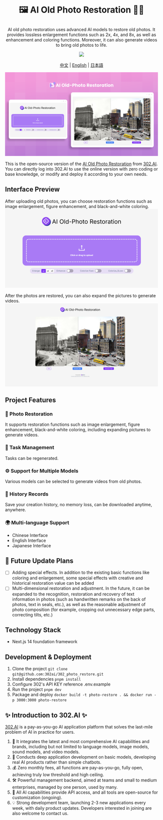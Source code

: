 # <p align="center">🖼️ AI Old Photo Restoration 🚀✨</p>

<p align="center">AI old photo restoration uses advanced AI models to restore old photos. It provides lossless enlargement functions such as 2x, 4x, and 8x, as well as enhancement and coloring functions. Moreover, it can also generate videos to bring old photos to life.</p>

<p align="center"><a href="https://302.ai/en/tools/restoration/" target="blank"><img src="https://file.302ai.cn/gpt/imgs/github/302_badge.png" /></a></p >

<p align="center"><a href="README_zh.md">中文</a> | <a href="README.md">English</a> | <a href="README_ja.md">日本語</a></p>

![pic-tool](docs/AI老照片修复en.png)      

This is the open-source version of the [AI Old Photo Restoration](https://302.ai/en/tools/restoration/) from [302.AI](https://302.ai). You can directly log into 302.AI to use the online version with zero coding or base knowledge, or modify and deploy it according to your own needs.

## Interface Preview
After uploading old photos, you can choose restoration functions such as image enlargement, figure enhancement, and black-and-white coloring.
![pic-tool](docs/en/老照片英1.png)      

After the photos are restored, you can also expand the pictures to generate videos.
![pic-tool](docs/en/老照片英2.png)

## Project Features

### 🎥 Photo Restoration
It supports restoration functions such as image enlargement, figure enhancement, black-and-white coloring, including expanding pictures to generate videos.
### 🔄 Task Management
Tasks can be regenerated.
### ⚙️ Support for Multiple Models
Various models can be selected to generate videos from old photos.
### 📜 History Records
Save your creation history, no memory loss, can be downloaded anytime, anywhere.
### 🌍 Multi-language Support
- Chinese Interface
- English Interface
- Japanese Interface

## 🚩 Future Update Plans
- [ ] Adding special effects. In addition to the existing basic functions like coloring and enlargement, some special effects with creative and historical restoration value can be added
- [ ] Multi-dimensional restoration and adjustment. In the future, it can be expanded to the recognition, restoration and recovery of text information in photos (such as handwritten remarks on the back of photos, text in seals, etc.), as well as the reasonable adjustment of photo composition (for example, cropping out unnecessary edge parts, correcting tilts, etc.)

## Technology Stack

- Next.js 14 foundation framework

## Development & Deployment

1. Clone the project `git clone git@github.com:302ai/302_photo_restore.git`
2. Install dependencies `pnpm install`
3. Configure 302's API KEY reference .env.example
4. Run the project `pnpm dev`
5. Package and deploy `docker build -t photo-restore . && docker run -p 3000:3000 photo-restore`


## ✨ Introduction to 302.AI ✨

[302.AI](https://302.ai) is a pay-as-you-go AI application platform that solves the last-mile problem of AI in practice for users.

1. 🧠 It integrates the latest and most comprehensive AI capabilities and brands, including but not limited to language models, image models, sound models, and video models.
2. 🚀 Conducts deep application development on basic models, developing real AI products rather than simple chatbots.
3. 💰 Zero monthly fees, all functions are pay-as-you-go, fully open, achieving truly low threshold and high ceiling.
4. 🛠 Powerful management backend, aimed at teams and small to medium enterprises, managed by one person, used by many.
5. 🔗 All AI capabilities provide API access, and all tools are open-source for customization (ongoing).
6. 💡 Strong development team, launching 2-3 new applications every week, with daily product updates. Developers interested in joining are also welcome to contact us.
